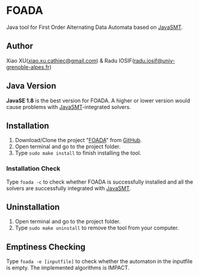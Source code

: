 # FOADA

Java tool for First Order Alternating Data Automata based on [JavaSMT](https://github.com/sosy-lab/java-smt).

## Author
Xiao XU(xiao.xu.cathiec@gmail.com) & Radu IOSIF(radu.iosif@univ-grenoble-alpes.fr)

## Java Version
**JavaSE 1.8** is the best version for FOADA.
A higher or lower version would cause problems with [JavaSMT](https://github.com/sosy-lab/java-smt)-integrated solvers.

## Installation
1. Download/Clone the project "[FOADA](https://github.com/cathiec/FOADA)" from [GitHub](https://github.com).
2. Open terminal and go to the project folder.
3. Type ``` sudo make install ``` to finish installing the tool.
### Installation Check
Type ``` foada -c ``` to check whether FOADA is successfully installed and all the solvers are successfully integrated with [JavaSMT](https://github.com/sosy-lab/java-smt).

## Uninstallation
1. Open terminal and go to the project folder.
2. Type ``` sudo make uninstall ``` to remove the tool from your computer.

## Emptiness Checking
Type  ``` foada -e [inputfile] ``` to check whether the automaton in the inputfile is empty. The implemented algorithms is IMPACT.
